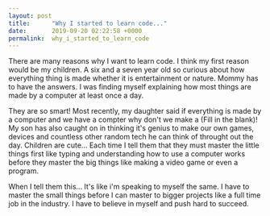 ```yaml
---
layout: post
title:      "Why I started to learn code..."
date:       2019-09-20 02:22:58 +0000
permalink:  why_i_started_to_learn_code
---
```




There are many reasons why I want to learn code. I think my first reason would be my children. A six and a seven year old so curious about how everything thing is made whether it is entertainment or nature. Mommy has to have the answers. I was finding myself explaining how most things are made by a computer at least once a day.  

They are so smart! Most recently, my daughter said if everything is made by a computer and we have a compter why don't we make a (Fill in the blank)! My son has also caught on in thinking it's genius to make our own games, devices and countless other random tech he can think of throught out the day. Children are cute... Each time I tell them that they must master the little things first like typing and understanding how to use a computer works before they master the big things like making a video game or even a program. 

When I tell them this... It's like i'm speaking to myself the same. I have to master the small things before I can master to bigger projects like a full time job in the industry. I have to believe in myself and push hard to succeed.


